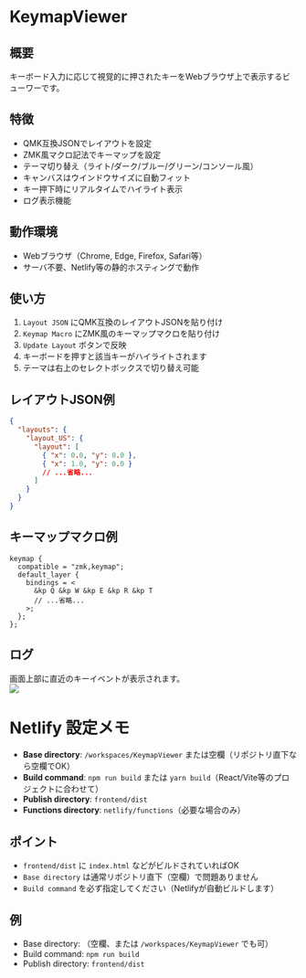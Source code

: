 # KeymapViewer

## 概要
キーボード入力に応じて視覚的に押されたキーをWebブラウザ上で表示するビューワーです。  

## 特徴
* QMK互換JSONでレイアウトを設定
* ZMK風マクロ記法でキーマップを設定
* テーマ切り替え（ライト/ダーク/ブルー/グリーン/コンソール風）
* キャンバスはウインドウサイズに自動フィット
* キー押下時にリアルタイムでハイライト表示
* ログ表示機能

## 動作環境
- Webブラウザ（Chrome, Edge, Firefox, Safari等）
- サーバ不要、Netlify等の静的ホスティングで動作

## 使い方
1. `Layout JSON` にQMK互換のレイアウトJSONを貼り付け
2. `Keymap Macro` にZMK風のキーマップマクロを貼り付け
3. `Update Layout` ボタンで反映
4. キーボードを押すと該当キーがハイライトされます
5. テーマは右上のセレクトボックスで切り替え可能

## レイアウトJSON例
```json
{
  "layouts": {
    "layout_US": {
      "layout": [
        { "x": 0.0, "y": 0.0 },
        { "x": 1.0, "y": 0.0 }
        // ...省略...
      ]
    }
  }
}
```

## キーマップマクロ例
```
keymap {
  compatible = "zmk,keymap";
  default_layer {
    bindings = <
      &kp Q &kp W &kp E &kp R &kp T
      // ...省略...
    >;
  };
};
```

## ログ
画面上部に直近のキーイベントが表示されます。  
![](./readmeimage/KeymapViewerLog.webp)

# Netlify 設定メモ

- **Base directory**: `/workspaces/KeymapViewer` または空欄（リポジトリ直下なら空欄でOK）
- **Build command**: `npm run build` または `yarn build`（React/Vite等のプロジェクトに合わせて）
- **Publish directory**: `frontend/dist`
- **Functions directory**: `netlify/functions`（必要な場合のみ）

## ポイント
- `frontend/dist` に `index.html` などがビルドされていればOK
- `Base directory` は通常リポジトリ直下（空欄）で問題ありません
- `Build command` を必ず指定してください（Netlifyが自動ビルドします）

## 例
- Base directory: （空欄、または `/workspaces/KeymapViewer` でも可）
- Build command: `npm run build`
- Publish directory: `frontend/dist`

